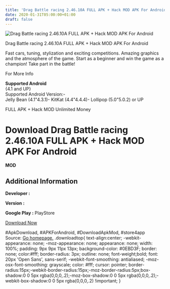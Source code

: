 ```yaml
---
title: 'Drag Battle racing 2.46.10A FULL APK + Hack MOD APK For Android'
date: 2020-01-31T05:00:00+01:00
draft: false
---
```


![Drag Battle racing 2.46.10A FULL APK + Hack MOD APK For Android](https://i0.wp.com/apkhome.net/wp-content/uploads/2017/05/Drag-Battle-racing-2.46.10A.png "Drag Battle racing 2.46.10A FULL APK + Hack MOD APK For Android")

  

Drag Battle racing 2.46.10A FULL APK + Hack MOD APK For Android

Fast cars, tuning, stylization and exciting competitions. Amazing graphics and the atmosphere of the game. Start as a beginner and win the game as a champion! Take part in the battle!

For More Info

**Supported Android**  
{4.1 and UP}  
Supported Android Version:-  
Jelly Bean (4.1"4.3.1)- KitKat (4.4"4.4.4)- Lollipop (5.0"5.0.2) or UP

FULL APK + Hack MOD Unlimited Money

Download Drag Battle racing 2.46.10A FULL APK + Hack MOD APK For Android
========================================================================

**MOD**

Additional Information
----------------------

**Developer :**

**Version :**

**Google Play :** PlayStore

  

[Download Now](https://store4app.co/post/drag-battle-racing-2-46-10a-full-apk-hack-mod-apk-for-android_1573670990)

  
#ApkDownload, #APKForAndroid, #DownloadApkMod, #store4app  
Source: [Go homepage.](https://store4app.co/post/drag-battle-racing-2-46-10a-full-apk-hack-mod-apk-for-android_1573670990) .downloadtop{ text-align:center; -webkit-appearance: none; -moz-appearance: none; appearance: none; width: 100%; padding: 9px 9px 11px 13px; background-color: #0EBD3F; border: none; color:#fff; border-radius: 3px; outline: none; font-weight;bold; font: 20px 'Open Sans', sans-serif; -webkit-font-smoothing: antialiased; -moz-osx-font-smoothing: grayscale; color: #fff; cursor: pointer; border-radius:15px;-webkit-border-radius:15px;-moz-border-radius:5px;box-shadow:0 0 5px rgba(0,0,0,.2);-moz-box-shadow:0 0 5px rgba(0,0,0,.2);-webkit-box-shadow:0 0 5px rgba(0,0,0,.2) !important; }